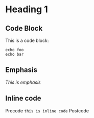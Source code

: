 # Heading 1

## Code Block

This is a code block:

```shell
echo foo
echo bar
```

## Emphasis

*This is emphasis*

## Inline code

Precode `this is inline code` Postcode